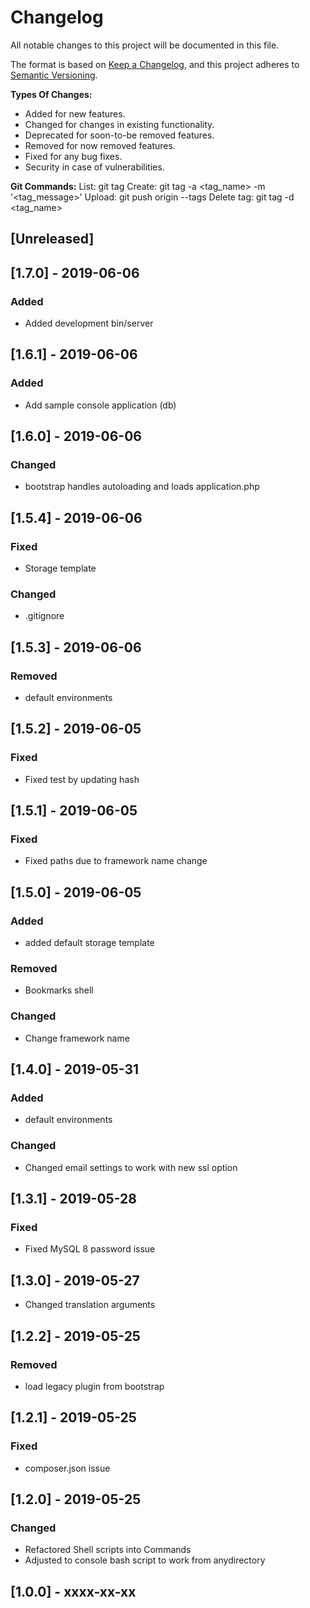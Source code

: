 # Changelog
All notable changes to this project will be documented in this file.

The format is based on [Keep a Changelog](https://keepachangelog.com/en/1.0.0/),
and this project adheres to [Semantic Versioning](https://semver.org/spec/v2.0.0.html).

**Types Of Changes:**
- Added for new features.
- Changed for changes in existing functionality.
- Deprecated for soon-to-be removed features.
- Removed for now removed features.
- Fixed for any bug fixes.
- Security in case of vulnerabilities.

**Git Commands:**
List:         git tag
Create:       git tag -a <tag_name> -m '<tag_message>'
Upload:       git push origin --tags
Delete tag:   git tag -d <tag_name>

## [Unreleased]
## [1.7.0] - 2019-06-06
### Added
- Added development bin/server

## [1.6.1] - 2019-06-06
### Added
- Add sample console application (db)

## [1.6.0] - 2019-06-06
### Changed
- bootstrap handles autoloading and loads application.php

## [1.5.4] - 2019-06-06
### Fixed
- Storage template

### Changed
- .gitignore

## [1.5.3] - 2019-06-06
### Removed
- default environments

## [1.5.2] - 2019-06-05
### Fixed
- Fixed test by updating hash

## [1.5.1] - 2019-06-05
### Fixed
- Fixed paths due to framework name change

## [1.5.0] - 2019-06-05
### Added
- added default storage template

### Removed
- Bookmarks shell

### Changed
- Change framework name

## [1.4.0] - 2019-05-31
### Added
- default environments

### Changed
- Changed email settings to work with new ssl option

## [1.3.1] - 2019-05-28
### Fixed
- Fixed MySQL 8 password issue

## [1.3.0] - 2019-05-27
- Changed translation arguments

## [1.2.2] - 2019-05-25
### Removed
- load legacy plugin from bootstrap

## [1.2.1] - 2019-05-25
### Fixed
- composer.json issue

## [1.2.0] - 2019-05-25
### Changed
- Refactored Shell scripts into Commands
- Adjusted to console bash script to work from anydirectory

## [1.0.0] - xxxx-xx-xx
